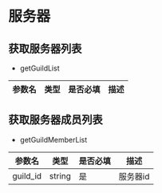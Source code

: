 # 服务器
## 获取服务器列表
- getGuildList

| 参数名 | 类型 | 是否必填 | 描述|
|-----|----|------|----|

## 获取服务器成员列表
- getGuildMemberList

| 参数名 | 类型 | 是否必填 | 描述|
|-----|----|------|----|
| guild_id|string|是|服务器id|

